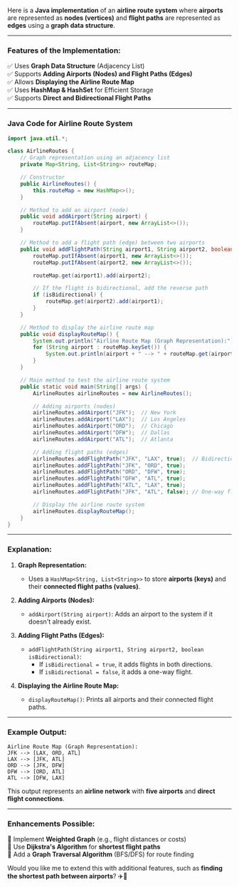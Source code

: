 Here is a **Java implementation** of an **airline route system** where **airports** are represented as **nodes (vertices)** and **flight paths** are represented as **edges** using a **graph data structure**.

---

### **Features of the Implementation:**
✅ Uses **Graph Data Structure** (Adjacency List)  
✅ Supports **Adding Airports (Nodes) and Flight Paths (Edges)**  
✅ Allows **Displaying the Airline Route Map**  
✅ Uses **HashMap & HashSet** for Efficient Storage  
✅ Supports **Direct and Bidirectional Flight Paths**

---

### **Java Code for Airline Route System**
```java
import java.util.*;

class AirlineRoutes {
    // Graph representation using an adjacency list
    private Map<String, List<String>> routeMap;

    // Constructor
    public AirlineRoutes() {
        this.routeMap = new HashMap<>();
    }

    // Method to add an airport (node)
    public void addAirport(String airport) {
        routeMap.putIfAbsent(airport, new ArrayList<>());
    }

    // Method to add a flight path (edge) between two airports
    public void addFlightPath(String airport1, String airport2, boolean isBidirectional) {
        routeMap.putIfAbsent(airport1, new ArrayList<>());
        routeMap.putIfAbsent(airport2, new ArrayList<>());

        routeMap.get(airport1).add(airport2);

        // If the flight is bidirectional, add the reverse path
        if (isBidirectional) {
            routeMap.get(airport2).add(airport1);
        }
    }

    // Method to display the airline route map
    public void displayRouteMap() {
        System.out.println("Airline Route Map (Graph Representation):");
        for (String airport : routeMap.keySet()) {
            System.out.println(airport + " --> " + routeMap.get(airport));
        }
    }

    // Main method to test the airline route system
    public static void main(String[] args) {
        AirlineRoutes airlineRoutes = new AirlineRoutes();

        // Adding airports (nodes)
        airlineRoutes.addAirport("JFK");  // New York
        airlineRoutes.addAirport("LAX");  // Los Angeles
        airlineRoutes.addAirport("ORD");  // Chicago
        airlineRoutes.addAirport("DFW");  // Dallas
        airlineRoutes.addAirport("ATL");  // Atlanta

        // Adding flight paths (edges)
        airlineRoutes.addFlightPath("JFK", "LAX", true);  // Bidirectional flight
        airlineRoutes.addFlightPath("JFK", "ORD", true);
        airlineRoutes.addFlightPath("ORD", "DFW", true);
        airlineRoutes.addFlightPath("DFW", "ATL", true);
        airlineRoutes.addFlightPath("ATL", "LAX", true);
        airlineRoutes.addFlightPath("JFK", "ATL", false); // One-way flight

        // Display the airline route system
        airlineRoutes.displayRouteMap();
    }
}
```

---

### **Explanation:**
1. **Graph Representation:**
    - Uses a `HashMap<String, List<String>>` to store **airports (keys)** and their **connected flight paths (values)**.

2. **Adding Airports (Nodes):**
    - `addAirport(String airport)`: Adds an airport to the system if it doesn't already exist.

3. **Adding Flight Paths (Edges):**
    - `addFlightPath(String airport1, String airport2, boolean isBidirectional)`:
        - If `isBidirectional = true`, it adds flights in both directions.
        - If `isBidirectional = false`, it adds a one-way flight.

4. **Displaying the Airline Route Map:**
    - `displayRouteMap()`: Prints all airports and their connected flight paths.

---

### **Example Output:**
```
Airline Route Map (Graph Representation):
JFK --> [LAX, ORD, ATL]
LAX --> [JFK, ATL]
ORD --> [JFK, DFW]
DFW --> [ORD, ATL]
ATL --> [DFW, LAX]
```

This output represents an **airline network** with **five airports** and **direct flight connections**.

---

### **Enhancements Possible:**
🔹 Implement **Weighted Graph** (e.g., flight distances or costs)  
🔹 Use **Dijkstra's Algorithm** for **shortest flight paths**  
🔹 Add a **Graph Traversal Algorithm** (BFS/DFS) for route finding

Would you like me to extend this with additional features, such as **finding the shortest path between airports**? ✈️🚀